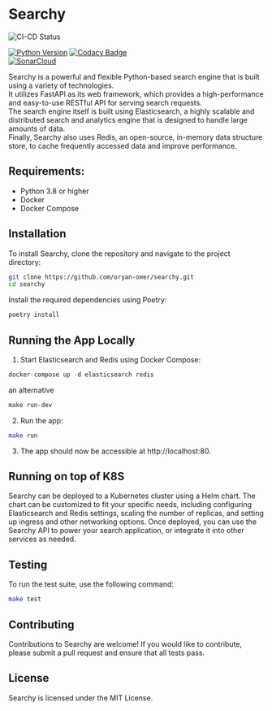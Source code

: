 # Searchy

![CI-CD Status](https://github.com/oryan-omer/searchy/actions/workflows/main.yaml/badge.svg
)

[![Python Version](https://img.shields.io/badge/python-3.9-blue?logo=python&style=flat-square)](https://www.python.org/downloads/)
[![Codacy Badge](https://app.codacy.com/project/badge/Grade/f0171a2d51dc4b558ff00304344fd025)](https://app.codacy.com/gh/oryan-omer/searchy/dashboard?utm_source=gh&utm_medium=referral&utm_content=&utm_campaign=Badge_grade)  
[![SonarCloud](https://sonarcloud.io/images/project_badges/sonarcloud-white.svg)](https://sonarcloud.io/summary/new_code?id=oryan-omer_searchy)

Searchy is a powerful and flexible Python-based search engine that is built using a variety of technologies.  
It utilizes FastAPI as its web framework, which provides a high-performance and easy-to-use RESTful API for serving search requests.        
The search engine itself is built using Elasticsearch, a highly scalable and distributed search and analytics engine that is designed to handle large amounts of data.     
Finally, Searchy also uses Redis, an open-source, in-memory data structure store, to cache frequently accessed data and improve performance.  


## Requirements:
- Python 3.8 or higher
- Docker
- Docker Compose

## Installation

To install Searchy, clone the repository and navigate to the project directory:

```bash
git clone https://github.com/oryan-omer/searchy.git
cd searchy
```

Install the required dependencies using Poetry:

```bash
poetry install
```

## Running the App Locally
1. Start Elasticsearch and Redis using Docker Compose:
```python
docker-compose up -d elasticsearch redis
```
an alternative
```python
make run-dev
```


2. Run the app:
```bash
make run
```

3. The app should now be accessible at http://localhost:80.

## Running on top of K8S
Searchy can be deployed to a Kubernetes cluster using a Helm chart. The chart can be customized to fit your specific needs, including configuring Elasticsearch and Redis settings, scaling the number of replicas, and setting up ingress and other networking options. Once deployed, you can use the Searchy API to power your search application, or integrate it into other services as needed.

## Testing
To run the test suite, use the following command:

```bash
make test
```

## Contributing
Contributions to Searchy are welcome! If you would like to contribute, please submit a pull request and ensure that all tests pass.

## License
Searchy is licensed under the MIT License.